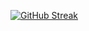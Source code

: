 [![GitHub Streak](https://streakstats-c54wncqw4-r4yv3nerds-projects.vercel.app?user=R4YV3Nerd&theme=blue-navy&hide_border=true&border_radius=4&short_numbers=true)](https://git.io/streak-stats)
